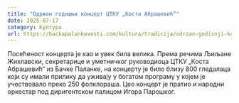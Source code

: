 ```yaml
---
title: "Одржан годишњи концерт ЦТКУ „Коста Абрашевић“"
date: 2025-07-17
category: Култура
url: https://backapalankavesti.com/kultura/tradicija/odrzan-godisnji-koncert-ctku-kosta-abrasevic/
---
```


Посећеност концерта је као и увек била велика. Према речима Љиљане Жихлавски, секретарице и уметничког руководиоца ЦТКУ „Коста Абрашевић“ из Бачке Паланке, на концерту је било близу 800 гледалаца који су имали прилику да уживају у богатом програму у којем је учествовало преко 250 фолклораша. Цео концерт је пратио и народни оркестар под диригентском палицом Игора Парошког.
